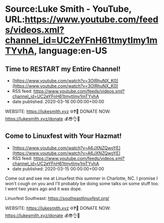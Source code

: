 # Source:Luke Smith - YouTube, URL:https://www.youtube.com/feeds/videos.xml?channel_id=UC2eYFnH61tmytImy1mTYvhA, language:en-US

## Time to RESTART my Entire Channel!
 - [https://www.youtube.com/watch?v=3OlRhuNX_K0](https://www.youtube.com/watch?v=3OlRhuNX_K0)
 - RSS feed: https://www.youtube.com/feeds/videos.xml?channel_id=UC2eYFnH61tmytImy1mTYvhA
 - date published: 2020-03-16 00:00:00+00:00

WEBSITE: https://lukesmith.xyz 🌐❓🔎
DONATE NOW: https://lukesmith.xyz/donate 💰😎👌💯

## Come to Linuxfest with Your Hazmat!
 - [https://www.youtube.com/watch?v=A6JXNZQwoYE](https://www.youtube.com/watch?v=A6JXNZQwoYE)
 - RSS feed: https://www.youtube.com/feeds/videos.xml?channel_id=UC2eYFnH61tmytImy1mTYvhA
 - date published: 2020-03-15 00:00:00+00:00

Come out and see me at Linuxfest this summer in Charlotte, NC. I promise I won't cough on you and I'll probably be doing some talks on some stuff too. I went two years ago and it was dope.

Linuxfest Southeast: https://southeastlinuxfest.org/

WEBSITE: https://lukesmith.xyz 🌐❓🔎
DONATE NOW: https://lukesmith.xyz/donate 💰😎👌💯

